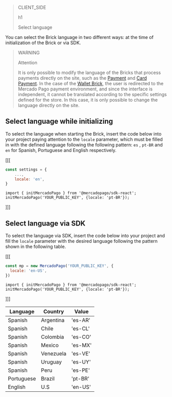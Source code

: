 > CLIENT_SIDE
>
> h1
>
> Select language

You can select the Brick language in two different ways: at the time of initialization of the Brick or via SDK.

> WARNING
>
> Attention
>
> It is only possible to modify the language of the Bricks that process payments directly on the site, such as the [Payment](/developers/en/docs/checkout-bricks/payment-brick/introduction) and [Card Payment](/developers/en/docs/checkout-bricks/card-payment-brick/introduction). In the case of the [Wallet Brick](developers/en/docs/checkout-bricks/wallet-brick/introduction), the user is redirected to the Mercado Pago payment environment, and since the interface is independent, it cannot be translated according to the specific settings defined for the store. In this case, it is only possible to change the language directly on the site.

## Select language while initializing

To select the language when starting the Brick, insert the code below into your project paying attention to the `locale` parameter, which must be filled in with the defined language following the following pattern: `es` , `pt-BR` and `en` for Spanish, Portuguese and English respectively.

[[[
```Javascript
const settings = {
    ...,
    locale: 'en',
}
```
```react-jsx
import { initMercadoPago } from '@mercadopago/sdk-react';
initMercadoPago('YOUR_PUBLIC_KEY', {locale: 'pt-BR'});
```
]]]

## Select language via SDK

To select the language via SDK, insert the code below into your project and fill the `locale` parameter with the desired language following the pattern shown in the following table.

[[[
```Javascript
const mp = new MercadoPago('YOUR_PUBLIC_KEY', {
  locale: 'en-US',
})
```
```react-jsx
import { initMercadoPago } from '@mercadopago/sdk-react';
initMercadoPago('YOUR_PUBLIC_KEY', {locale: 'pt-BR'});
```
]]]

| Language | Country | Value |
|---|---|---|
| Spanish | Argentina | 'es-AR' |
| Spanish | Chile | 'es-CL' |
| Spanish | Colombia |  'es-CO' |
| Spanish | Mexico | ​​'es-MX' |
| Spanish | Venezuela | 'es-VE' |
| Spanish | Uruguay | 'es-UY' |
| Spanish | Peru | 'es-PE' |
| Portuguese | Brazil | 'pt-BR' |
| English | U.S | 'en-US' |